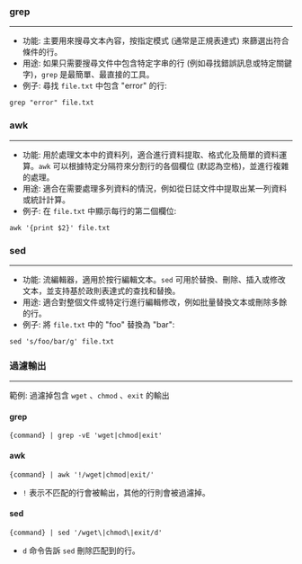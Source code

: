 
### grep
---
- 功能: 主要用來搜尋文本內容，按指定模式 (通常是正規表達式) 來篩選出符合條件的行。
- 用途: 如果只需要搜尋文件中包含特定字串的行 (例如尋找錯誤訊息或特定關鍵字)，`grep` 是最簡單、最直接的工具。
- 例子: 尋找 `file.txt` 中包含 "error" 的行:
```shell
grep "error" file.txt
```
### awk
---
- 功能: 用於處理文本中的資料列，適合進行資料提取、格式化及簡單的資料運算。`awk` 可以根據特定分隔符來分割行的各個欄位 (默認為空格)，並進行複雜的處理。
- 用途: 適合在需要處理多列資料的情況，例如從日誌文件中提取出某一列資料或統計計算。
- 例子: 在 `file.txt` 中顯示每行的第二個欄位:
```shell
awk '{print $2}' file.txt
```
### sed
---
- 功能: 流編輯器，適用於按行編輯文本。`sed` 可用於替換、刪除、插入或修改文本，並支持基於政則表達式的查找和替換。
- 用途: 適合對整個文件或特定行進行編輯修改，例如批量替換文本或刪除多餘的行。
- 例子: 將 `file.txt` 中的 "foo" 替換為 "bar":
```shell
sed 's/foo/bar/g' file.txt
```
### 過濾輸出
---
範例: 過濾掉包含 `wget` 、`chmod` 、`exit` 的輸出
#### grep
```shell
{command} | grep -vE 'wget|chmod|exit'
```
#### awk
```shell
{command} | awk '!/wget|chmod|exit/'
```
- `!` 表示不匹配的行會被輸出，其他的行則會被過濾掉。
#### sed
```shell
{command} | sed '/wget\|chmod\|exit/d'
```
- `d` 命令告訴 `sed` 刪除匹配到的行。
